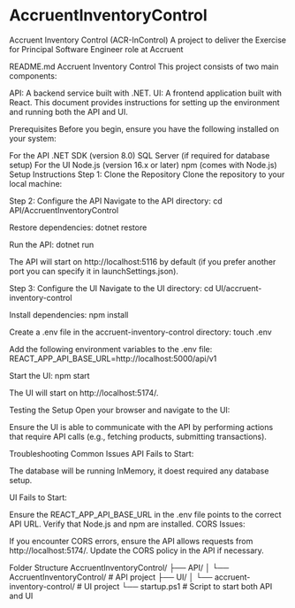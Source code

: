 # AccruentInventoryControl
Accruent Inventory Control (ACR-InControl) A project to deliver the Exercise for Principal Software Engineer role at Accruent

README.md
Accruent Inventory Control
This project consists of two main components:

API: A backend service built with .NET.
UI: A frontend application built with React.
This document provides instructions for setting up the environment and running both the API and UI.

Prerequisites
Before you begin, ensure you have the following installed on your system:

For the API
.NET SDK (version 8.0)
SQL Server (if required for database setup)
For the UI
Node.js (version 16.x or later)
npm (comes with Node.js)
Setup Instructions
Step 1: Clone the Repository
Clone the repository to your local machine:

Step 2: Configure the API
Navigate to the API directory:
cd API/AccruentInventoryControl

Restore dependencies:
dotnet restore

Run the API:
dotnet run

The API will start on http://localhost:5116 by default (if you prefer another port you can specify it in launchSettings.json).

Step 3: Configure the UI
Navigate to the UI directory:
cd UI/accruent-inventory-control

Install dependencies:
npm install

Create a .env file in the accruent-inventory-control directory:
touch .env

Add the following environment variables to the .env file:
REACT_APP_API_BASE_URL=http://localhost:5000/api/v1

Start the UI:
npm start

The UI will start on http://localhost:5174/.

Testing the Setup
Open your browser and navigate to the UI:

Ensure the UI is able to communicate with the API by performing actions that require API calls (e.g., fetching products, submitting transactions).

Troubleshooting
Common Issues
API Fails to Start:

The database will be running InMemory, it doest required any database setup.

UI Fails to Start:

Ensure the REACT_APP_API_BASE_URL in the .env file points to the correct API URL.
Verify that Node.js and npm are installed.
CORS Issues:

If you encounter CORS errors, ensure the API allows requests from http://localhost:5174/. Update the CORS policy in the API if necessary.

Folder Structure
AccruentInventoryControl/
├── API/
│ └── AccruentInventoryControl/ # API project
├── UI/
│ └── accruent-inventory-control/ # UI project
└── startup.ps1 # Script to start both API and UI
